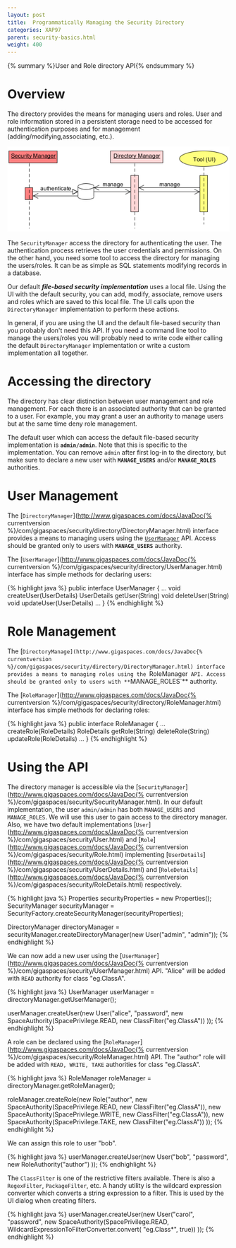 ```yaml
---
layout: post
title:  Programmatically Managing the Security Directory
categories: XAP97
parent: security-basics.html
weight: 400
---
```


{% summary %}User and Role directory API{% endsummary %}

# Overview

The directory provides the means for managing users and roles. User and role information stored in a persistent storage need to be accessed for authentication purposes and for management (adding/modifying,associating, etc.).

![security-seq5.PNG](/attachment_files/security-seq5.PNG)

The `SecurityManager` access the directory for authenticating the user. The authentication process retrieves the user credentials and permissions. On the other hand, you need some tool to access the directory for managing the users/roles. It can be as simple as SQL statements modifying records in a database.

Our default _**file-based security implementation**_ uses a local file. Using the UI with the default security, you can add, modify, associate, remove users and roles which are saved to this local file. The UI calls upon the `DirectoryManager` implementation to perform these actions.

In general, if you are using the UI and the default file-based security than you probably don't need this API. If you need a command line tool to manage the users/roles you will probably need to write code either calling the default `DirectoryManager` implementation or write a custom implementation all together.

# Accessing the directory

The directory has clear distinction between user management and role management. For each there is an associated authority that can be granted to a user. For example, you may grant a user an authority to manage users but at the same time deny role management.

The default user which can access the default file-based security implementation is **`admin/admin`**. Note that this is specific to the implementation. You can remove `admin` after first log-in to the directory, but make sure to declare a new user with **`MANAGE_USERS`** and/or **`MANAGE_ROLES`** authorities.

# User Management

The [`DirectoryManager`](http://www.gigaspaces.com/docs/JavaDoc{% currentversion %}/com/gigaspaces/security/directory/DirectoryManager.html) interface provides a means to managing users using the [`UserManager`](http://www.gigaspaces.com/docs/JavaDoc.6/com/gigaspaces/security/directory/UserManager.html) API. Access should be granted only to users with **`MANAGE_USERS`** authority.

The [`UserManager`](http://www.gigaspaces.com/docs/JavaDoc{% currentversion %}/com/gigaspaces/security/directory/UserManager.html) interface has simple methods for declaring users:

{% highlight java %}
public interface UserManager {
    ...
    void createUser(UserDetails)
    UserDetails getUser(String)
    void deleteUser(String)
    void updateUser(UserDetails)
    ...
}
{% endhighlight %}

# Role Management

The [`DirectoryManage](http://www.gigaspaces.com/docs/JavaDoc{% currentversion %}/com/gigaspaces/security/directory/DirectoryManager.html) interface provides a means to managing roles using the `RoleManager` API. Access should be granted only to users with **`MANAGE_ROLES`** authority.

The [`RoleManager`](http://www.gigaspaces.com/docs/JavaDoc{% currentversion %}/com/gigaspaces/security/directory/RoleManager.html) interface has simple methods for declaring roles:

{% highlight java %}
public interface RoleManager {
    ...
    createRole(RoleDetails)
    RoleDetails getRole(String)
    deleteRole(String)
    updateRole(RoleDetails)
    ...
}
{% endhighlight %}

# Using the API

The directory manager is accessible via the [`SecurityManager`](http://www.gigaspaces.com/docs/JavaDoc{% currentversion %}/com/gigaspaces/security/SecurityManager.html). In our default implementation, the user `admin/admin` has both `MANAGE_USERS` and `MANAGE_ROLES`. We will use this user to gain access to the directory manager. Also, we have two default implementations [`User`](http://www.gigaspaces.com/docs/JavaDoc{% currentversion %}/com/gigaspaces/security/User.html) and [`Role`](http://www.gigaspaces.com/docs/JavaDoc{% currentversion %}/com/gigaspaces/security/Role.html) implementing [`UserDetails`](http://www.gigaspaces.com/docs/JavaDoc{% currentversion %}/com/gigaspaces/security/UserDetails.html) and [`RoleDetails`](http://www.gigaspaces.com/docs/JavaDoc{% currentversion %}/com/gigaspaces/security/RoleDetails.html) respectively.

{% highlight java %}
Properties securityProperties = new Properties();
SecurityManager securityManager = SecurityFactory.createSecurityManager(securityProperties);

DirectoryManager directoryManager = securityManager.createDirectoryManager(new User("admin", "admin"));
{% endhighlight %}

We can now add a new user using the [`UserManager`](http://www.gigaspaces.com/docs/JavaDoc{% currentversion %}/com/gigaspaces/security/UserManager.html) API. "Alice" will be added with `READ` authority for class "eg.ClassA".

{% highlight java %}
UserManager userManager = directoryManager.getUserManager();

userManager.createUser(new User("alice", "password",
        new SpaceAuthority(SpacePrivilege.READ, new ClassFilter("eg.ClassA"))
    ));
{% endhighlight %}

A role can be declared using the [`RoleManager`](http://www.gigaspaces.com/docs/JavaDoc{% currentversion %}/com/gigaspaces/security/RoleManager.html) API. The "author" role will be added with `READ, WRITE, TAKE` authorities for class "eg.ClassA".

{% highlight java %}
RoleManager roleManager = directoryManager.getRoleManager();

roleManager.createRole(new Role("author",
        new SpaceAuthority(SpacePrivilege.READ, new ClassFilter("eg.ClassA")),
        new SpaceAuthority(SpacePrivilege.WRITE, new ClassFilter("eg.ClassA")),
        new SpaceAuthority(SpacePrivilege.TAKE, new ClassFilter("eg.ClassA"))
    ));
{% endhighlight %}

We can assign this role to user "bob".

{% highlight java %}
userManager.createUser(new User("bob", "password",
        new RoleAuthority("author")
    ));
{% endhighlight %}

The `ClassFilter` is one of the restrictive filters available. There is also a `RegexFilter`, `PackageFilter`, etc. A handy utility is the wildcard expression converter which converts a string expression to a filter. This is used by the UI dialog when creating filters.

{% highlight java %}
userManager.createUser(new User("carol", "password",
        new SpaceAuthority(SpacePrivilege.READ,
				WildcardExpressionToFilterConverter.convert(
						"eg.Class*", true))
    ));
{% endhighlight %}

